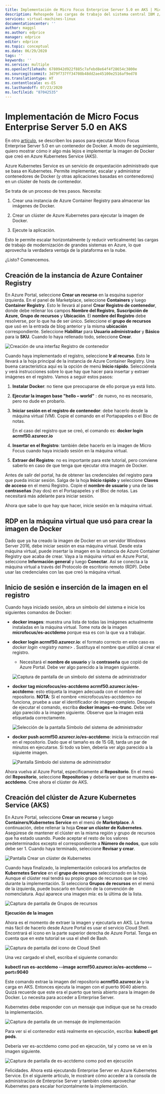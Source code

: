 ```yaml
---
title: Implementación de Micro Focus Enterprise Server 5.0 en AKS | Microsoft Docs
description: Rehospede las cargas de trabajo del sistema central IBM z/OS con el entorno de desarrollo y pruebas Micro Focus en Azure Virtual Machines (VM).
services: virtual-machines-linux
documentationcenter: ''
author: maggsl
ms.author: edprice
manager: edprice
editor: edprice
ms.topic: conceptual
ms.date: 06/29/2020
tags: ''
keywords: ''
ms.service: multiple
ms.openlocfilehash: 6780942d922f885c7afebd8e64f4f28654c3800e
ms.sourcegitcommit: 3d79f737ff34708b48dd2ae45100e2516af9ed78
ms.translationtype: HT
ms.contentlocale: es-ES
ms.lasthandoff: 07/23/2020
ms.locfileid: "87042535"
---
```

# <a name="deploy-micro-focus-enterprise-server-50-to-aks"></a>Implementación de Micro Focus Enterprise Server 5.0 en AKS

En otro [artículo](./run-enterprise-server-container.md), se describen los pasos para ejecutar Micro Focus Enterprise Server 5.0 en un contenedor de Docker. A modo de seguimiento, quiero mostrar cómo ir algo más lejos e implementar la imagen de Docker que creó en Azure Kubernetes Service (AKS).

Azure Kubernetes Service es un servicio de orquestación administrado que se basa en Kubernetes. Permite implementar, escalar y administrar contenedores de Docker (y otras aplicaciones basadas en contenedores) en un clúster de hosts de contenedor.

Se trata de un proceso de tres pasos. Necesita:

1.  Crear una instancia de Azure Container Registry para almacenar las imágenes de Docker.

2.  Crear un clúster de Azure Kubernetes para ejecutar la imagen de Docker.

3.  Ejecute la aplicación.

Esto le permite escalar horizontalmente (y reducir verticalmente) las cargas de trabajo de modernización de grandes sistemas en Azure, lo que aprovecha la verdadera ventaja de la plataforma en la nube.

¿Listo? Comencemos.

## <a name="create-the-azure-container-registry"></a>Creación de la instancia de Azure Container Registry

En Azure Portal, seleccione **Crear un recurso** en la esquina superior izquierda. En el panel de Marketplace, seleccione **Containers** y luego **Container Registry**. Esto le llevará al panel **Crear Registro de contenedor**, donde debe rellenar los campos **Nombre del Registro**, **Suscripción de Azure**, **Grupo de recursos** y **Ubicación**. El **nombre del Registro** debe resolverse, por lo que ha de ser único. Seleccione el **grupo de recursos** que usó en la entrada de blog anterior y la misma **ubicación** correspondiente. Seleccione **Habilitar** para **Usuario administrador** y **Básico** para la **SKU**. Cuando lo haya rellenado todo, seleccione **Crear**.

![Creación de una interfaz Registro de contenedor](media/deploy-image-1.png)

Cuando haya implementado el registro, seleccione **Ir al recurso**. Esto le llevará a la hoja principal de la instancia de Azure Container Registry. Una buena característica aquí es la opción de menú **Inicio rápido**. Selecciónela y verá instrucciones sobre lo que hay que hacer para insertar y extraer imágenes en el registro. Vamos a seguir estos pasos:

1.  **Instalar Docker**: no tiene que preocuparse de ello porque ya está listo.

2.  **Ejecutar la imagen base "hello – world"** : de nuevo, no es necesario, pero no dude en probarlo.

3.  **Iniciar sesión en el registro de contenedor**: debe hacerlo desde la máquina virtual (VM). Copie el comando en el Portapapeles o el Bloc de notas.

    En el caso del registro que se creó, el comando es: **docker login acrmf50.azurecr.io**

4.  **Insertar en el Registro**: también debe hacerlo en la imagen de Micro Focus cuando haya iniciado sesión en la máquina virtual.

5.  **Extraer del Registro**: no es importante para este tutorial, pero conviene saberlo en caso de que tenga que ejecutar otra imagen de Docker.

Antes de salir del portal, ha de obtener las credenciales del registro para que pueda iniciar sesión. Salga de la hoja **Inicio rápido** y seleccione **Claves de acceso** en el menú Registro. Copie el **nombre de usuario** y una de las **contraseñas** (hay dos) en el Portapapeles y el Bloc de notas. Las necesitará más adelante para iniciar sesión.

Ahora que sabe lo que hay que hacer, inicie sesión en la máquina virtual.

## <a name="rdp-to-the-virtual-machine-you-used-to-create-the-docker-image"></a>RDP en la máquina virtual que usó para crear la imagen de Docker

Dado que ya ha creado la imagen de Docker en un servidor Windows Server 2016, debe iniciar sesión en esa máquina virtual. Desde esta máquina virtual, puede insertar la imagen en la instancia de Azure Container Registry que acaba de crear. Vaya a la máquina virtual en Azure Portal, seleccione **Información general** y luego **Conectar**. Así se conecta a la máquina virtual a través del Protocolo de escritorio remoto (RDP). Debe usar las credenciales con las que creó la máquina virtual.

## <a name="log-in-and-push-the-image-to-the-registry"></a>Inicio de sesión e inserción de la imagen en el registro

Cuando haya iniciado sesión, abra un símbolo del sistema e inicie los siguientes comandos de Docker:

-   **docker images**: muestra una lista de todas las imágenes actualmente instaladas en la máquina virtual. Tome nota de la imagen **microfocus/es-acctdemo** porque esa es con la que va a trabajar.

-   **docker login acrmf50.azurecr.io**: el formato correcto en este caso es *docker login \<registry name\>* . Sustituya el nombre que utilizó al crear el registro.

    -   Necesitará el **nombre de usuario** y la **contraseña** que copió de Azure Portal. Debe ver algo parecido a la imagen siguiente.

    ![Captura de pantalla de un símbolo del sistema de administrador](media/deploy-image-2.png)

-   **docker tag microfocus/es-acctdemo acrmf50.azurecr.io/es-acctdemo**: esto etiqueta la imagen adecuada con el nombre del repositorio. **NOTA**: Si el nombre \<microfocus/es-acctdemo\> no funciona, pruebe a usar el identificador de imagen completo. Después de ejecutar el comando, escriba **docker images –no-trunc**. Debe ver algo parecido a la imagen siguiente. Observe que la imagen está etiquetada correctamente.

    ![Selección de la pantalla Símbolo del sistema de administrador](media/deploy-image-3.png)

-   **docker push acrmf50.azurecr.io/es-acctdemo**: inicia la extracción real en el repositorio. Dado que el tamaño es de 15 GB, tarda un par de minutos en ejecutarse. Si todo va bien, debería ver algo parecido a la siguiente imagen.

    ![Pantalla Símbolo del sistema de administrador](media/deploy-image-4.png)

Ahora vuelva al Azure Portal, específicamente al **Repositorio**. En el menú del **Repositorio**, seleccione **Repositorios** y debería ver que se muestra **es-acctdemo**. Cree ahora el clúster de AKS.

## <a name="create-the-azure-kubernetes-aks-cluster"></a>Creación del clúster de Azure Kubernetes Service (AKS)

En Azure Portal, seleccione **Crear un recurso** y luego **Containers/Kubernetes Service** en el menú de **Marketplace**. A continuación, debe rellenar la hoja **Crear un clúster de Kubernetes**. Asegúrese de mantener el clúster en la misma región y grupo de recursos que ha estado usando. Puede aceptar el resto de los valores predeterminados excepto el correspondiente a **Número de nodos**, que solo debe ser 1. Cuando haya terminado, seleccione **Revisar y crear**.

![Pantalla Crear un clúster de Kubernetes](media/deploy-image-5.png)

Cuando haya finalizado, la implementación colocará los artefactos de **Kubernetes Service** en el **grupo de recursos** seleccionado en la hoja. Aunque el clúster real tendrá su propio grupo de recursos que se creó durante la implementación. Si selecciona **Grupos de recursos** en el menú de la izquierda, puede buscarlo en función de la convención de nomenclatura. Aquí aparece una imagen mía: es la última de la lista.

![Captura de pantalla de Grupos de recursos](media/deploy-image-6.png)

**Ejecución de la imagen**

Ahora es el momento de extraer la imagen y ejecutarla en AKS. La forma más fácil de hacerlo desde Azure Portal es usar el servicio Cloud Shell. Encontrará el icono en la parte superior derecha de Azure Portal. Tenga en cuenta que en este tutorial se usa el shell de Bash.

![Captura de pantalla del icono de Cloud Shell](media/deploy-image-7.png)

Una vez cargado el shell, escriba el siguiente comando:

**kubectl run es-acctdemo --image acrmf50.azurecr.io/es-acctdemo --port=9040**

Este comando extrae la imagen del repositorio **acrmf50.azurecr.io** y la carga en AKS. Entonces ejecuta la imagen con el puerto 9040 abierto. Quizá recuerde que este era el puerto que tenía abierto para la imagen de Docker. Lo necesita para acceder a Enterprise Server.

Kubernetes debe responder con un mensaje que indique que se ha creado la implementación.

![Captura de pantalla de un mensaje de implementación](media/deploy-image-8.jpg)

Para ver si el contenedor está realmente en ejecución, escriba: **kubectl get pods**.

Debería ver es-acctdemo como pod en ejecución, tal y como se ve en la imagen siguiente.

![Captura de pantalla de es-acctdemo como pod en ejecución](media/deploy-image-9.png)

Felicidades. Ahora está ejecutando Enterprise Server en Azure Kubernetes Service. En el siguiente artículo, le mostraré cómo acceder a la consola de administración de Enterprise Server y también cómo aprovechar Kubernetes para escalar horizontalmente la implementación.
